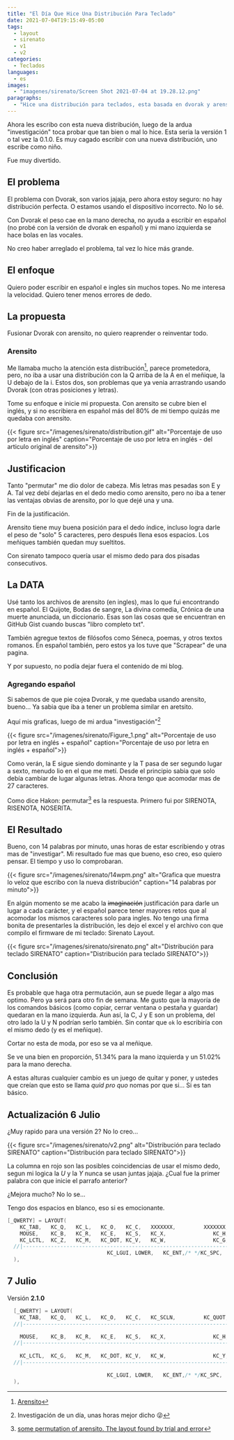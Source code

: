 ```yaml
---
title: "El Día Que Hice Una Distribución Para Teclado"
date: 2021-07-04T19:15:49-05:00
tags:
  - layout
  - sirenato
  - v1
  - v2
categories:
  - Teclados
languages:
  - es
images:
  - "imagenes/sirenato/Screen Shot 2021-07-04 at 19.28.12.png"
paragraphs:
  - "Hice una distribución para teclados, esta basada en dvorak y arensito, enfocada al español e inglés y un twist de permutaciones"
---
```


Ahora les escribo con esta nueva distribución, luego de la ardua "investigación" toca probar que tan bien o mal lo hice. Esta seria la versión 1 o tal vez la 0.1.0. Es muy cagado escribir con una nueva distribución, uno escribe como niño.

Fue muy divertido.

## El problema

El problema con Dvorak, son varios jajaja, pero ahora estoy seguro: no hay distribución perfecta. O estamos usando el dispositivo incorrecto. No lo sé.

Con Dvorak el peso cae en la mano derecha, no ayuda a escribir en español (no probé con la versión de dvorak en español) y mi mano izquierda se hace bolas en las vocales.

No creo haber arreglado el problema, tal vez lo hice más grande.

## El enfoque

Quiero poder escribir en español e ingles sin muchos topes. No me interesa la velocidad. Quiero tener menos errores de dedo.

## La propuesta

Fusionar Dvorak con arensito, no quiero reaprender o reinventar todo.

### Arensito

Me llamaba mucho la atención esta distribución[^1], parece prometedora, pero, no iba a usar una distribución con la Q arriba de la A en el meñique, la U debajo de la i. Estos dos, son problemas que ya venia arrastrando usando Dvorak (con otras posiciones y letras).

Tome su enfoque e inicie mi propuesta. Con arensito se cubre bien el inglés, y si no escribiera en español más del 80% de mi tiempo quizás me quedaba con arensito.

{{< figure src="/imagenes/sirenato/distribution.gif" alt="Porcentaje de uso por letra en inglés" caption="Porcentaje de uso por letra en inglés - del articulo original de arensito">}}

## Justificacion

Tanto "permutar" me dio dolor de cabeza. Mis letras mas pesadas son E y A. Tal vez debí dejarlas en el dedo medio como arensito, pero no iba a tener las ventajas obvias de arensito, por lo que dejé una y una.

Fin de la justificación.

Arensito tiene muy buena posición para el dedo índice, incluso logra darle el peso de "solo" 5 caracteres, pero después llena esos espacios. Los meñiques también quedan muy sueltitos.

Con sirenato tampoco quería usar el mismo dedo para dos pisadas consecutivos.

## La DATA

Usé tanto los archivos de arensito (en ingles), mas lo que fui encontrando en español. El Quijote, Bodas de sangre, La divina comedia, Crónica de una muerte anunciada, un diccionario. Esas son las cosas que se encuentran en GitHub Gist cuando buscas "libro completo txt".

También agregue textos de filósofos como Séneca, poemas, y otros textos romanos. En español también, pero estos ya los tuve que "Scrapear" de una pagina.

Y por supuesto, no podía dejar fuera el contenido de mi blog.

### Agregando español

Si sabemos de que pie cojea Dvorak, y me quedaba usando arensito, bueno... Ya sabia que iba a tener un problema similar en aretsito.

Aquí mis graficas, luego de mi ardua "investigación"[^2]

{{< figure src="/imagenes/sirenato/Figure_1.png" alt="Porcentaje de uso por letra en inglés + español" caption="Porcentaje de uso por letra en inglés + español">}}

Como verán, la E sigue siendo dominante y la T pasa de ser segundo lugar a sexto, menudo lio en el que me metí. Desde el principio sabia que solo debía cambiar de lugar algunas letras. Ahora tengo que acomodar mas de 27 caracteres.

Como dice Hakon: permutar[^3] es la respuesta. Primero fui por SIRENOTA, RISENOTA, NOSERITA.

## El Resultado

Bueno, con 14 palabras por minuto, unas horas de estar escribiendo y otras mas de "investigar". Mi resultado fue mas que bueno, eso creo, eso quiero pensar. El tiempo y uso lo comprobaran.

{{< figure src="/imagenes/sirenato/14wpm.png" alt="Grafica que muestra lo veloz que escribo con la nueva distribución" caption="14 palabras por minuto">}}

En algún momento se me acabo la ~~imaginación~~ justificación para darle un lugar a cada carácter, y el español parece tener mayores retos que al acomodar los mismos caracteres solo para ingles. No tengo una firma bonita de presentarles la distribución, les dejo el excel y el archivo con que compilo el firmware de mi teclado: Sirenato Layout.

{{< figure src="/imagenes/sirenato/sirenato.png" alt="Distribución para teclado SIRENATO" caption="Distribución para teclado SIRENATO">}}

## Conclusión

Es probable que haga otra permutación, aun se puede llegar a algo mas optimo. Pero ya será para otro fin de semana. Me gusto que la mayoría de los comandos básicos (como copiar, cerrar ventana o pestaña y guardar) quedaran en la mano izquierda. Aun así, la C, J y E son un problema, del otro lado la U y N podrían serlo también. Sin contar que `ok` lo escribiría con el mismo dedo (y es el meñique).

Cortar no esta de moda, por eso se va al meñique.

Se ve una bien en proporción, 51.34% para la mano izquierda y un 51.02% para la mano derecha.

A estas alturas cualquier cambio es un juego de quitar y poner, y ustedes que creían que esto se llama _quid pro quo_ nomas por que si... Si es tan básico.

## Actualización 6 Julio

¿Muy rapido para una versión 2? No lo creo...

{{< figure src="/imagenes/sirenato/v2.png" alt="Distribución para teclado SIRENATO" caption="Distribución para teclado SIRENATO">}}

La columna en rojo son las posibles coincidencias de usar el mismo dedo, segun mi logica la _U_ y la _Y_ nunca se usan juntas jajaja. ¿Cual fue la primer palabra con que inicie el parrafo anterior?

¿Mejora mucho? No lo se...

Tengo dos espacios en blanco, eso si es emocionante.

```c
[_QWERTY] = LAYOUT(
    KC_TAB,   KC_Q,   KC_L,   KC_O,   KC_C,   XXXXXXX,         XXXXXXX,   KC_D,   KC_I,   KC_P,   KC_K,  KC_BSPC,
    MOUSE,    KC_B,   KC_R,   KC_E,   KC_S,   KC_X,               KC_H,   KC_N,   KC_A,   KC_T,   KC_U,  KC_RALT,
    KC_LCTL,  KC_Z,   KC_M,   KC_DOT, KC_V,   KC_W,               KC_G,   KC_J,   KC_COMM,KC_F,   KC_Y,   KC_ESC,
  //|------------------------------------------------------------------------------------------------------------|
                                KC_LGUI, LOWER,   KC_ENT,/* */KC_SPC,  LT(_RAISE, KC_RALT), KC_RSFT
  ),

```

## 7 Julio

Versión **2.1.0**

```c
  [_QWERTY] = LAYOUT(
    KC_TAB,   KC_Q,   KC_L,   KC_O,   KC_C,   KC_SCLN,         KC_QUOT,   KC_D,   KC_I,   KC_P,   KC_K,  KC_BSPC,
  //|------------------------------------------------------------------------------------------------------------|

    MOUSE,    KC_B,   KC_R,   KC_E,   KC_S,   KC_X,               KC_H,   KC_N,   KC_A,   KC_T,   KC_U,  KC_RALT,
  //|------------------------------------------------------------------------------------------------------------|
    
    KC_LCTL,  KC_G,   KC_M,   KC_DOT, KC_V,   KC_W,               KC_Y,   KC_J,   KC_COMM,KC_F,   KC_Z,   KC_ESC,
  //|------------------------------------------------------------------------------------------------------------|

                                KC_LGUI, LOWER,   KC_ENT,/* */KC_SPC,  LT(_RAISE, KC_RALT), KC_RSFT
  ),
```

[^1]: [Arensito](http://pvv.org/~hakonhal/main.cgi/keyboard/)
[^2]: Investigación de un día, unas horas mejor dicho 😜
[^3]: [some permutation of arensito. The layout found by trial and error](http://pvv.org/~hakonhal/main.cgi/keyboard/arensito_devel/)
